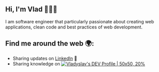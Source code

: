## Hi, I'm Vlad 👨🏻‍💻

I am software engineer that particularly passionate about creating web applications, clean code and best practices of web development.

## Find me around the web 🌍:
 - Sharing updates on [LinkedIn](https://www.linkedin.com/in/vladyslav-burdeniuk/) 💼
 - Sharing knowledge on [![Vladyslav's DEV Profile | 50x50, 20%](https://d2fltix0v2e0sb.cloudfront.net/dev-badge.svg)](https://dev.to/vbrdnk)
